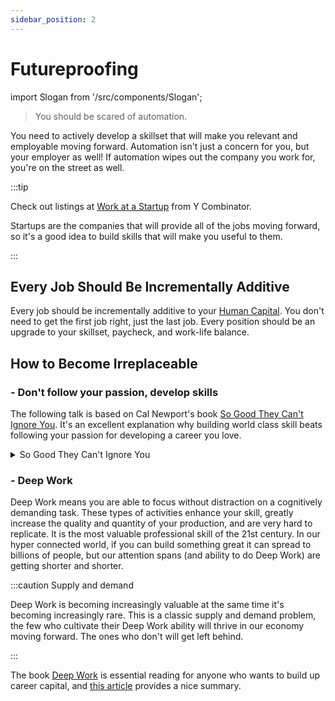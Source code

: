 ```yaml
---
sidebar_position: 2
---
```

# Futureproofing

import Slogan from '/src/components/Slogan';

>You should be scared of automation.

You need to actively develop a skillset that will make you relevant and employable moving forward. Automation isn't just a concern for you, but your employer as well! If automation wipes out the company you work for, you're on the street as well.

:::tip 

Check out listings at [Work at a Startup](https://www.workatastartup.com/) from Y Combinator. 

Startups are the companies that will provide all of the jobs moving forward, so it's a good idea to build skills that will make you useful to them.

:::

## Every Job Should Be Incrementally Additive

Every job should be incrementally additive to your [Human Capital](/investing/gen-z-investments/human-capital.md). You don't need to get the first job right, just the last job. Every position should be an upgrade to your skillset, paycheck, and work-life balance.

## How to Become Irreplaceable

### - Don't follow your passion, develop skills

The following talk is based on Cal Newport's book [So Good They Can't Ignore You](https://www.amazon.com/Good-They-Cant-Ignore-You/dp/1455509124). It's an excellent explanation why building world class skill beats following your passion for developing a career you love.

<details>
  <summary>So Good They Can't Ignore You</summary>
  <div>
    <iframe width="600" height="333" src="https://www.youtube.com/embed/qwOdU02SE0w" title="YouTube video player" frameborder="0" allow="accelerometer; autoplay; clipboard-write; encrypted-media; gyroscope; picture-in-picture" allowfullscreen></iframe>
  </div>
</details>

### - Deep Work

Deep Work means you are able to focus without distraction on a cognitively demanding task. These types of activities enhance your skill, greatly increase the quality and quantity of your production, and are very hard to replicate. It is the most valuable professional skill of the 21st century. In our hyper connected world, if you can build something great it can spread to billions of people, but our attention spans (and ability to do Deep Work) are getting shorter and shorter. 

:::caution Supply and demand

Deep Work is becoming increasingly valuable at the same time it's becoming increasingly rare. This is a classic supply and demand problem, the few who cultivate their Deep Work ability will thrive in our economy moving forward. The ones who don't will get left behind.

:::

The book [Deep Work](https://www.amazon.com/dp/B013UWFM52/ref=dp-kindle-redirect?_encoding=UTF8&btkr=1) is essential reading for anyone who wants to build up career capital, and [this article](https://blog.doist.com/deep-work/) provides a nice summary.

<Slogan/>